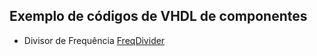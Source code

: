## Exemplo de códigos de VHDL de componentes

- Divisor de Frequência [FreqDivider](./FreqDivider/FreqDivider.vhd)
